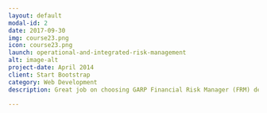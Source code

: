 ```yaml
---
layout: default
modal-id: 2
date: 2017-09-30
img: course23.png
icon: course23.png
launch: operational-and-integrated-risk-management
alt: image-alt
project-date: April 2014
client: Start Bootstrap
category: Web Development
description: Great job on choosing GARP Financial Risk Manager (FRM) designation as you advance your career. In FRM Level I, we will be learning Foundations of Risk Management, Quantitative Analysis, Financial Markets and Products, and Valuation and Risk Models. Excited? Let's get started!

---
```

